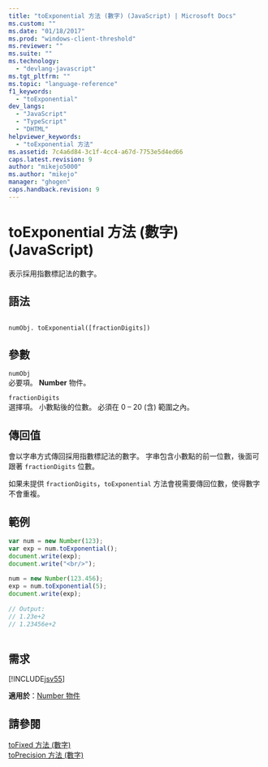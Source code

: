 ```yaml
---
title: "toExponential 方法 (數字) (JavaScript) | Microsoft Docs"
ms.custom: ""
ms.date: "01/18/2017"
ms.prod: "windows-client-threshold"
ms.reviewer: ""
ms.suite: ""
ms.technology: 
  - "devlang-javascript"
ms.tgt_pltfrm: ""
ms.topic: "language-reference"
f1_keywords: 
  - "toExponential"
dev_langs: 
  - "JavaScript"
  - "TypeScript"
  - "DHTML"
helpviewer_keywords: 
  - "toExponential 方法"
ms.assetid: 7c4a6d84-3c1f-4cc4-a67d-7753e5d4ed66
caps.latest.revision: 9
author: "mikejo5000"
ms.author: "mikejo"
manager: "ghogen"
caps.handback.revision: 9
---
```

# toExponential 方法 (數字) (JavaScript)
表示採用指數標記法的數字。  
  
## 語法  
  
```  
  
numObj. toExponential([fractionDigits])  
```  
  
## 參數  
 `numObj`  
 必要項。  **Number** 物件。  
  
 `fractionDigits`  
 選擇項。  小數點後的位數。  必須在 0 – 20 \(含\) 範圍之內。  
  
## 傳回值  
 會以字串方式傳回採用指數標記法的數字。  字串包含小數點的前一位數，後面可跟著 `fractionDigits` 位數。  
  
 如果未提供 `fractionDigits`，`toExponential` 方法會視需要傳回位數，使得數字不會重複。  
  
## 範例  
  
```javascript  
var num = new Number(123);  
var exp = num.toExponential();  
document.write(exp);  
document.write("<br/>");  
  
num = new Number(123.456);  
exp = num.toExponential(5);  
document.write(exp);  
  
// Output:   
// 1.23e+2  
// 1.23456e+2  
  
```  
  
## 需求  
 [!INCLUDE[jsv55](../../javascript/reference/includes/jsv55-md.md)]  
  
 **適用於**：[Number 物件](../../javascript/reference/number-object-javascript.md)  
  
## 請參閱  
 [toFixed 方法 \(數字\)](../../javascript/reference/tofixed-method-number-javascript.md)   
 [toPrecision 方法 \(數字\)](../../javascript/reference/toprecision-method-number-javascript.md)